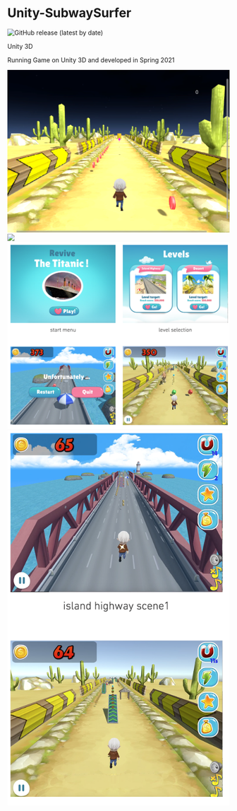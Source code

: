 # Unity-SubwaySurfer
![GitHub release (latest by date)](https://img.shields.io/github/downloads/DontCallMeShurley/Unity-SubwaySurfer/final/total?label=downloads&style=plastic)

Unity 3D

Running Game on Unity 3D and developed in Spring 2021

<img src="img/img1.png" width="600">
<img src="img/img2.png" width="600">
<img src="img/img3.png" width="600">
<img src="img/img4.png" width="600">
